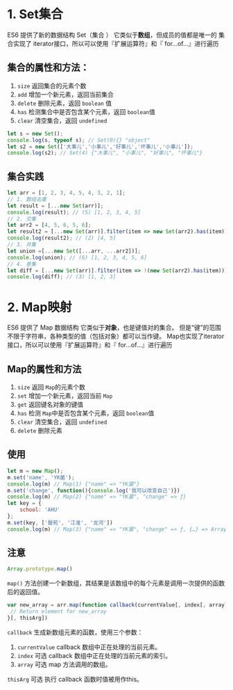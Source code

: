 
# 1. Set集合

ES6 提供了新的数据结构 Set（集合 ）
它类似于**数组**，但成员的值都是唯一的 
集合实现了 iterator接口，所以可以使用『扩展运算符』和『 for…of…』进行遍历

## 集合的属性和方法：
1) `size` 返回集合的元素个数
2) `add` 增加一个新元素，返回当前集合
3) `delete` 删除元素，返回 `boolean` 值
4) `has` 检测集合中是否包含某个元素，返回 `boolean`值
5) `clear` 清空集合，返回 `undefined`

```javascript
let s = new Set();
console.log(s, typeof s); // Set(0){} "object"
let s2 = new Set(['大事儿','小事儿','好事儿','坏事儿','小事儿']);
console.log(s2); // Set(4) {"大事儿", "小事儿", "好事儿", "坏事儿"}
```

## 集合实践

```javascript
let arr = [1, 2, 3, 4, 5, 4, 3, 2, 1];
// 1. 数组去重
let result = [...new Set(arr)];
console.log(result); // (5) [1, 2, 3, 4, 5]
// 2. 交集
let arr2 = [4, 5, 6, 5, 6];
let result2 = [...new Set(arr)].filter(item => new Set(arr2).has(item));
console.log(result2); // (2) [4, 5]
// 3. 并集
let union =[...new Set([...arr, ...arr2])];
console.log(union); // (6) [1, 2, 3, 4, 5, 6]
// 4. 差集
let diff = [...new Set(arr)].filter(item => !(new Set(arr2).has(item)));
console.log(diff); // (3) [1, 2, 3]
```


# 2. Map映射
ES6 提供了 Map 数据结构
它类似于**对象**，也是键值对的集合。 但是“键”的范围不限于字符串，各种类型的值（包括对象）都可以当作键。
Map也实现了iterator接口，所以可以使用『扩展运算符』和『 for…of…』进行遍历

## Map的属性和方法
1) `size` 返回 `Map`的元素个数
2) `set` 增加一个新元素，返回当前 `Map`
3) `get` 返回键名对象的键值
4) `has` 检测 `Map`中是否包含某个元素，返回 `boolean`值
5) `clear` 清空集合，返回 `undefined`
6) `delete` 删除元素

## 使用

```javascript
let m = new Map();
m.set('name', 'YK菌');
console.log(m) // Map(1) {"name" => "YK菌"}
m.set('change', function(){console.log('我可以改变自己')})
console.log(m) // Map(2) {"name" => "YK菌", "change" => ƒ}
let key = {
	school: 'AHU'
};
m.set(key, ['罄苑', '江淮', '龙河'])
console.log(m) // Map(3) {"name" => "YK菌", "change" => ƒ, {…} => Array(3)}
```
## 注意

```javascript
Array.prototype.map()
```
`map()` 方法创建一个新数组，其结果是该数组中的每个元素是调用一次提供的函数后的返回值。


```javascript
var new_array = arr.map(function callback(currentValue[, index[, array]]) {
 // Return element for new_array 
}[, thisArg])
```

`callback` 生成新数组元素的函数，使用三个参数：
1. `currentValue` callback 数组中正在处理的当前元素。
2. `index` 可选 callback 数组中正在处理的当前元素的索引。
3. `array` 可选 map 方法调用的数组。

`thisArg` 可选 执行 callback 函数时值被用作this。